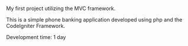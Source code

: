 My first project utilizing the MVC framework.

This is a simple phone banking application developed using php and the CodeIgniter Framework.

Development time: 1 day
